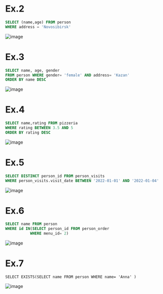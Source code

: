 # Ex.2
```sql
SELECT (name,age) FROM person
WHERE address = 'Novosibirsk'
```
![image](https://github.com/NikitaChernikov04/SQL/assets/113566014/426874cf-97dd-4657-b46b-7a4bfef06ccc)

# Ex.3
```sql
SELECT name, age, gender
FROM person WHERE gender= 'female' AND address= 'Kazan'
ORDER BY name DESC
```

![image](https://github.com/NikitaChernikov04/SQL/assets/113566014/ed4d249b-c62e-4748-aed6-a6c67fb5bb9f)

# Ex.4
```sql
SELECT name,rating FROM pizzeria
WHERE rating BETWEEN 3.5 AND 5
ORDER BY rating DESC
```

![image](https://github.com/NikitaChernikov04/SQL/assets/113566014/ac25e35c-a279-4c85-9302-f5cfd8868114)

# Ex.5
```sql
SELECT DISTINCT person_id FROM person_visits
WHERE person_visits.visit_date BETWEEN '2022-01-01' AND '2022-01-04'
```

![image](https://github.com/NikitaChernikov04/SQL/assets/113566014/6fd99663-a957-460c-806e-b4311720b9b3)

# Ex.6
```sql
SELECT name FROM person
WHERE id IN(SELECT person_id FROM person_order 
		   WHERE menu_id= 2)
```

![image](https://github.com/NikitaChernikov04/SQL/assets/113566014/6b9929c8-189f-4119-9353-e2db821791b4)

# Ex.7
```
SELECT EXISTS(SELECT name FROM person WHERE name= 'Anna' )
```

![image](https://github.com/NikitaChernikov04/SQL/assets/113566014/8cf4eb28-0523-43f1-876b-3dcec6715b86)
